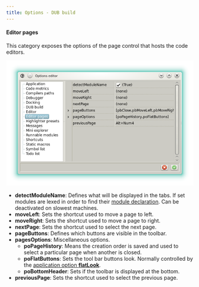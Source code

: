 ```yaml
---
title: Options - DUB build
---
```


#### Editor pages

This category exposes the options of the page control that hosts the code editors.

![](img/options_editor_pages.png)

- **detectModuleName**: Defines what will be displayed in the tabs. If set modules are lexed in order to find their [module declaration](https://dlang.org/spec/module.html#ModuleDeclaration). Can be deactivated on slowest machines.
- **moveLeft**: Sets the shortcut used to move a page to left.
- **moveRight**: Sets the shortcut used to move a page to right.
- **nextPage**: Sets the shortcut used to select the next page.
- **pageButtons**: Defines which buttons are visible in the toolbar.
- **pagesOptions**: Miscellaneous options.
    - **poPageHistory**: Means the creation order is saved and used to select a particular page when another is closed.
    - **poFlatButtons**: Sets the tool bar buttons look. Normally controlled by the [application option **flatLook**](options_application).
    - **poBottomHeader**: Sets if the toolbar is displayed at the bottom.
- **previousPage**: Sets the shortcut used to select the previous page.
